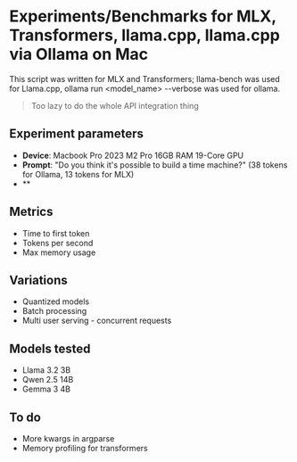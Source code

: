 # Experiments/Benchmarks for MLX, Transformers, llama.cpp, llama.cpp via Ollama on Mac

This script was written for MLX and Transformers; llama-bench was used for Llama.cpp, ollama run <model\_name> --verbose was used for ollama. 

> Too lazy to do the whole API integration thing

## Experiment parameters
- **Device**: Macbook Pro 2023 M2 Pro 16GB RAM 19-Core GPU
- **Prompt**: "Do you think it's possible to build a time machine?" (38 tokens for Ollama, 13 tokens for MLX)
- ** 

## Metrics
- Time to first token
- Tokens per second 
- Max memory usage

## Variations
- Quantized models
- Batch processing
- Multi user serving - concurrent requests

## Models tested
- Llama 3.2 3B
- Qwen 2.5 14B
- Gemma 3 4B

## To do
- More kwargs in argparse
- Memory profiling for transformers
